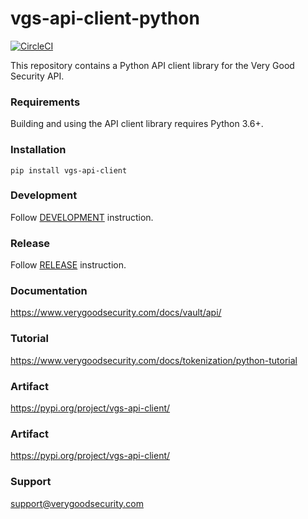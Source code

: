 # vgs-api-client-python

[![CircleCI](https://circleci.com/gh/verygoodsecurity/vgs-api-client-python.svg?style=svg)](https://github.com/verygoodsecurity/vgs-api-client-python)

This repository contains a Python API client library for the Very Good Security API.

### Requirements

Building and using the API client library requires Python 3.6+.

### Installation

```
pip install vgs-api-client
```

### Development

Follow [DEVELOPMENT](https://github.com/verygoodsecurity/vgs-api-client-python/blob/master/DEVELOPMENT.md) instruction.

### Release

Follow [RELEASE](https://github.com/verygoodsecurity/vgs-api-client-python/blob/master/RELEASE.md) instruction.

### Documentation

https://www.verygoodsecurity.com/docs/vault/api/

### Tutorial

https://www.verygoodsecurity.com/docs/tokenization/python-tutorial

### Artifact

https://pypi.org/project/vgs-api-client/

### Artifact

https://pypi.org/project/vgs-api-client/

### Support

support@verygoodsecurity.com